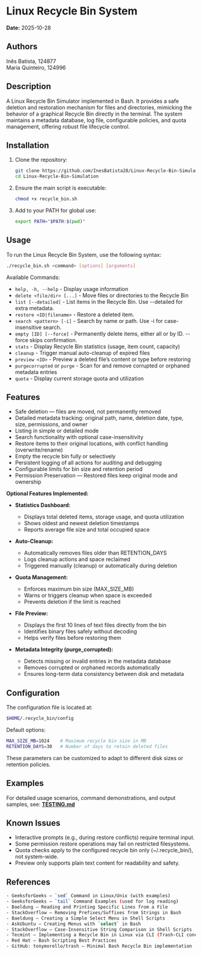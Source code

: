 # Linux Recycle Bin System
**Date:** 2025-10-28

## Authors
Inês Batista, 124877<br>
Maria Quinteiro, 124996

## Description
A Linux Recycle Bin Simulator implemented in Bash. It provides a safe deletion and restoration mechanism for files and directories, mimicking the behavior of a graphical Recycle Bin directly in the terminal.
The system maintains a metadata database, log file, configurable policies, and quota management, offering robust file lifecycle control.

## Installation
1. Clone the repository:
   ```bash
   git clone https://github.com/InesBatista28/Linux-Recycle-Bin-Simulation.git
   cd Linux-Recycle-Bin-Simulation

2. Ensure the main script is executable:
    ```bash
    chmod +x recycle_bin.sh

3. Add to your PATH for global use:
    ```bash
    export PATH="$PATH:$(pwd)"
    ```

## Usage
To run the Linux Recycle Bin System, use the following syntax:

```bash
./recycle_bin.sh <command> [options] [arguments]
```

Available Commands:
* ```help, -h, --help``` - Display usage information
* ```delete <file/dir> [...]``` - Move files or directories to the Recycle Bin
* ```list [--detailed]``` - List items in the Recycle Bin. Use --detailed for extra metadata.
* ```restore <ID|filename>``` - Restore a deleted item.
* ```search <pattern> [-i]``` - Search by name or path. Use -i for case-insensitive search.
* ```empty [ID] [--force]``` - Permanently delete items, either all or by ID. --force skips confirmation.
* ```stats``` -	Display Recycle Bin statistics (usage, item count, capacity)
* ```cleanup``` -	Trigger manual auto-cleanup of expired files
* ```preview <ID>``` -	Preview a deleted file’s content or type before restoring
* `purgecorrupted` or `purge` - Scan for and remove corrupted or orphaned metadata entries
* `quota` - Display current storage quota and utilization

## Features
* Safe deletion — files are moved, not permanently removed
* Detailed metadata tracking: original path, name, deletion date, type, size, permissions, and owner
* Listing in simple or detailed mode
* Search functionality with optional case-insensitivity
* Restore items to their original locations, with conflict handling (overwrite/rename)
* Empty the recycle bin fully or selectively
* Persistent logging of all actions for auditing and debugging
* Configurable limits for bin size and retention period
* Permission Preservation — Restored files keep original mode and ownership

**Optional Features Implemented:**
* **Statistics Dashboard:**
  - Displays total deleted items, storage usage, and quota utilization
  - Shows oldest and newest deletion timestamps
  - Reports average file size and total occupied space

* **Auto-Cleanup:**
  - Automatically removes files older than RETENTION_DAYS
  - Logs cleanup actions and space reclaimed
  - Triggered manually (cleanup) or automatically during deletion

* **Quota Management:**
  - Enforces maximum bin size (MAX_SIZE_MB)
  - Warns or triggers cleanup when space is exceeded
  - Prevents deletion if the limit is reached

* **File Preview:**
  - Displays the first 10 lines of text files directly from the bin
  - Identifies binary files safely without decoding
  - Helps verify files before restoring them

* **Metadata Integrity (purge_corrupted):**
  - Detects missing or invalid entries in the metadata database
  - Removes corrupted or orphaned records automatically
  - Ensures long-term data consistency between disk and metadata


## Configuration
The configuration file is located at:
```bash
$HOME/.recycle_bin/config
```

Default options:
```bash
MAX_SIZE_MB=1024    # Maximum recycle bin size in MB
RETENTION_DAYS=30   # Number of days to retain deleted files
```
These parameters can be customized to adapt to different disk sizes or retention policies.

## Examples
For detailed usage scenarios, command demonstrations, and output samples, see: [**TESTING.md**](./TESTING.md)

## Known Issues
* Interactive prompts (e.g., during restore conflicts) require terminal input.
* Some permission restore operations may fail on restricted filesystems.
* Quota checks apply to the configured recycle bin only (~/.recycle_bin/), not system-wide.
* Preview only supports plain text content for readability and safety.

## References
```bash
- GeeksforGeeks — `sed` Command in Linux/Unix (with examples)  
- GeeksforGeeks — `tail` Command Examples (used for log reading)  
- Baeldung — Reading and Printing Specific Lines from a File  
- StackOverflow — Removing Prefixes/Suffixes from Strings in Bash 
- Baeldung — Creating a Simple Select Menu in Shell Scripts  
- AskUbuntu — Creating Menus with `select` in Bash  
- StackOverflow — Case-Insensitive String Comparison in Shell Scripts  
- Tecmint — Implementing a Recycle Bin in Linux via CLI (Trash-CLI concept)  
- Red Hat — Bash Scripting Best Practices  
- GitHub: tonymorello/trash — Minimal Bash Recycle Bin implementation 
```